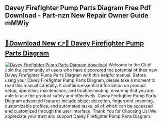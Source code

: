 ## Davey Firefighter Pump Parts Diagram Free Pdf Download - Part-nzn New Repair Owner Guide mMWiy

# <h2><a href="http://dfunamj.blite.top/?on=Davey+Firefighter+Pump+Parts+Diagram">🔗Download New 👉🔴 Davey Firefighter Pump Parts Diagram</a></h2>

[![Davey Firefighter Pump Parts Diagram download](https://i.imgur.com/lujVjoI.png)](http://dfunamj.blite.top/?on=Davey+Firefighter+Pump+Parts+Diagram)
Welcome to the Club! Join the community of users who have discovered the potential of their new Davey Firefighter Pump Parts Diagram with this helpful manual. Before using your Davey Firefighter Pump Parts Diagram, please take a moment to read this manual carefully. It contains essential information on product setup, operation, maintenance, and troubleshooting, ensuring that you are able to use the product safely and effectively. Davey Firefighter Pump Parts Diagram advanced features include object detection, fingerprint scanning, customizable profiles, and automated tasks, all of which can be accessed and customized through the user interface. Thank You for Choosing Us! We appreciate your trust and support Davey Firefighter Pump Parts Diagram.
